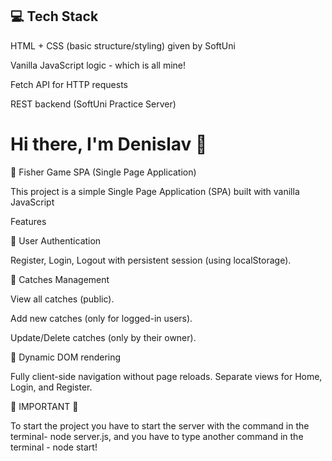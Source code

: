 ## 💻 Tech Stack
HTML + CSS (basic structure/styling) given by SoftUni

Vanilla JavaScript logic - which is all mine!

Fetch API for HTTP requests

REST backend (SoftUni Practice Server)

# Hi there, I'm Denislav 👋

🎣 Fisher Game SPA (Single Page Application)

This project is a simple Single Page Application (SPA) built with vanilla JavaScript

Features

🔑 User Authentication

Register, Login, Logout with persistent session (using localStorage).

🎣 Catches Management

View all catches (public).

Add new catches (only for logged-in users).

Update/Delete catches (only by their owner).

🔄 Dynamic DOM rendering

Fully client-side navigation without page reloads. Separate views for Home, Login, and Register.

📌 IMPORTANT 📌

To start the project you have to start the server with the command in the terminal- node server.js, and you have to type another command in the terminal - node start!

